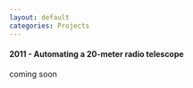 ```yaml
---
layout: default
categories: Projects
---
```


<h4>2011 - Automating a 20-meter radio telescope</h4>

coming soon
